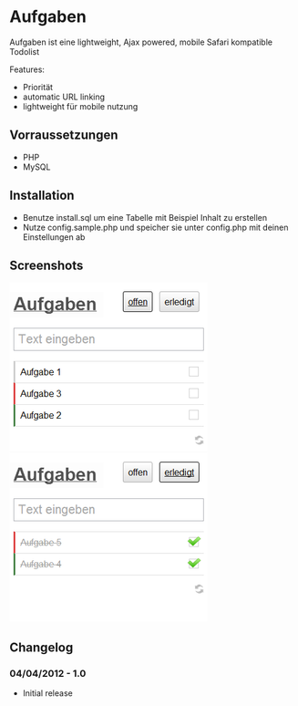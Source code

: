 Aufgaben
==========

Aufgaben ist eine lightweight, Ajax powered, mobile Safari kompatible Todolist

Features:

* Priorität
* automatic URL linking
* lightweight für mobile nutzung

Vorraussetzungen
---------------

* PHP
* MySQL

Installation
---------------

* Benutze install.sql um eine Tabelle mit Beispiel Inhalt zu erstellen
* Nutze config.sample.php und speicher sie unter config.php mit deinen Einstellungen ab


## Screenshots
![Demo 1](https://github.com/sinky/Aufgaben/raw/master/demo/1_offen.png)
![Demo 2](https://github.com/sinky/Aufgaben/raw/master/demo/2_erledigt.png)


## Changelog

### 04/04/2012 - 1.0
* Initial release